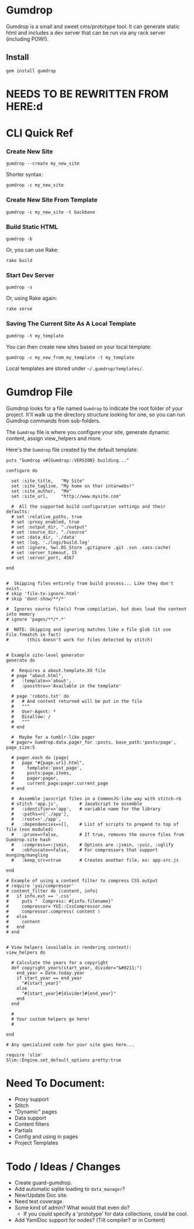 # Gumdrop

Gumdrop is a small and sweet cms/prototype tool. It can generate static html and includes a dev server that can be run via any rack server (including POW!).

## Install

    gem install gumdrop




# NEEDS TO BE REWRITTEN FROM HERE:d




# CLI Quick Ref

### Create New Site

    gumdrop --create my_new_site

Shorter syntax:

    gumdrop -c my_new_site

### Create New Site From Template

    gumdrop -c my_new_site -t backbone


### Build Static HTML

    gumdrop -b

Or, you can use Rake:

    rake build


### Start Dev Server

    gumdrop -s

Or, using Rake again:

    rake serve

### Saving The Current Site As A Local Template

    gumdrop -t my_template

You can then create new sites based on your local template:

    gumdrop -c my_new_from_my_template -t my_template

Local templates are stored under `~/.gumdrop/templates/`.



# Gumdrop File

Gumdrop looks for a file named `Gumdrop` to indicate the root folder of your project. It'll walk up the directory structure looking for one, so you can run Gumdrop commands from sub-folders.

The `Gumdrop` file is where you configure your site, generate dynamic content, assign view_helpers and more.

Here's the `Gumdrop` file created by the default template:

    puts "Gumdrop v#{Gumdrop::VERSION} building..."

    configure do

      set :site_title,   "My Site"
      set :site_tagline, "My home on thar intarwebs!"
      set :site_author,  "Me"
      set :site_url,     "http://www.mysite.com"
      
      #  All the supported build configuration settings and their defaults:
      # set :relative_paths, true
      # set :proxy_enabled, true
      # set :output_dir, "./output"
      # set :source_dir, "./source"
      # set :data_dir, './data'
      # set :log, './logs/build.log'
      # set :ignore, %w(.DS_Store .gitignore .git .svn .sass-cache)
      # set :server_timeout, 15
      # set :server_port, 4567

    end


    #  Skipping files entirely from build process... Like they don't exist.
    # skip 'file-to-ignore.html'
    # skip 'dont-show/**/*'

    #  Ignores source file(s) from compilation, but does load the content into memory
    # ignore 'pages/**/*.*'

    #  NOTE: Skipping and ignoring matches like a file glob (it use File.fnmatch in fact)
    #       (this doesn't work for files detected by stitch)


    # Example site-level generator
    generate do
      
      #  Requires a about.template.XX file
      # page "about.html", 
      #   :template=>'about', 
      #   :passthru=>'Available in the template'

      # page 'robots.txt' do
      #   # And content returned will be put in the file
      #   """
      #   User-Agent: *
      #   Disallow: /
      #   """
      # end

      #  Maybe for a tumblr-like pager
      # pager= Gumdrop.data.pager_for :posts, base_path:'posts/page', page_size:5

      # pager.each do |page|
      #   page "#{page.uri}.html", 
      #     template:'post_page', 
      #     posts:page.items, 
      #     pager:pager, 
      #     current_page:pager.current_page
      # end

      #  Assemble javscript files in a CommonJS-like way with stitch-rb
      # stitch 'app.js',        # JavaScript to assemble
      #   :identifier=>'app',   # variable name for the library
      #   :paths=>['./app'],
      #   :root=>'./app', 
      #   :dependencies=>[],    # List of scripts to prepend to top of file (non moduled)
      #   :prune=>false,        # If true, removes the source files from Gumdrop.site hash
      #   :compress=>:jsmin,    # Options are :jsmin, :yuic, :uglify
      #   :obfuscate=>false,    # For compressors that support munging/mangling
      #   :keep_src=>true       # Creates another file, ex: app-src.js
       
    end

    # Example of using a content filter to compress CSS output
    # require 'yui/compressor'
    # content_filter do |content, info|
    #   if info.ext == '.css'
    #     puts "  Compress: #{info.filename}"
    #     compressor= YUI::CssCompressor.new
    #     compressor.compress( content )
    #   else
    #     content
    #   end
    # end


    # View helpers (available in rendering context):
    view_helpers do

      # Calculate the years for a copyright
      def copyright_years(start_year, divider="&#8211;")
        end_year = Date.today.year
        if start_year == end_year
          "#{start_year}"
        else
          "#{start_year}#{divider}#{end_year}"
        end
      end
      
      #
      # Your custom helpers go here!
      #

    end

    # Any specialized code for your site goes here...

    require 'slim'
    Slim::Engine.set_default_options pretty:true


# Need To Document:

- Proxy support
- Stitch
- "Dynamic" pages
- Data support
- Content filters
- Partials
- Config and using in pages
- Project Templates

# Todo / Ideas / Changes
- Create guard-gumdrop.
- Add automatic sqlite loading to `data_manager`?
- New/Update Doc site.
- Need test coverage.
- Some kind of admin? What would that even do?
    - If you could specify a 'prototype' for data collections, could be cool.
- Add YamlDoc support for nodes? (Tilt compiler? or in Content)
